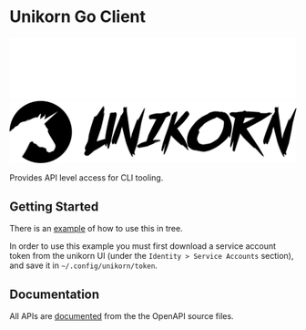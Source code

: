 # Unikorn Go Client

![Unikorn Logo](https://raw.githubusercontent.com/unikorn-cloud/assets/main/images/logos/light-on-dark/logo.svg#gh-dark-mode-only)
![Unikorn Logo](https://raw.githubusercontent.com/unikorn-cloud/assets/main/images/logos/dark-on-light/logo.svg#gh-light-mode-only)

Provides API level access for CLI tooling.

## Getting Started

There is an [example](example/client.go) of how to use this in tree.

In order to use this example you must first download a service account token from the unikorn UI (under the `Identity > Service Accounts` section), and save it in `~/.config/unikorn/token`.

## Documentation

All APIs are [documented](https://github.com/nscaledev/uni-api-docs) from the the OpenAPI source files.
